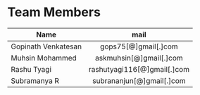 # Team Members
| Name        | mail           |
| ------------- |:-------------:|
|Gopinath Venkatesan|gops75[@]gmail[.]com|
|Muhsin Mohammed|askmuhsin[@]gmail[.]com|
|Rashu Tyagi|rashutyagi116[@]gmail[.]com| 
|Subramanya R|subrananjun[@]gmail[.]com| 
